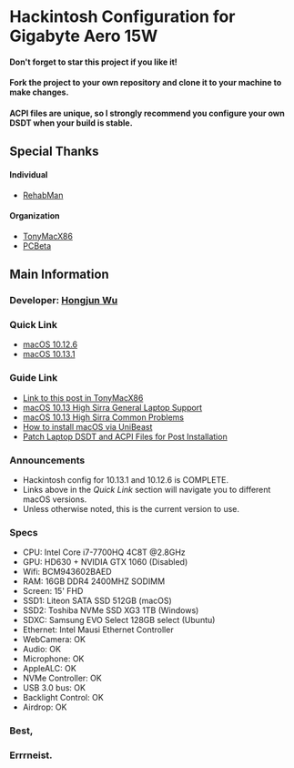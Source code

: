 # Hackintosh Configuration for Gigabyte Aero 15W
#### Don't forget to star this project if you like it!
#### Fork the project to your own repository and clone it to your machine to make changes.
#### ACPI files are unique, so I strongly recommend you configure your own DSDT when your build is stable.
## Special Thanks
#### Individual
* [RehabMan](https://www.tonymacx86.com/members/rehabman.429483/)
#### Organization
* [TonyMacX86](https://www.tonymacx86.com)
* [PCBeta](http://bbs.pcbeta.com/forum-558-1.html)
## Main Information
### Developer: [Hongjun Wu](https://www.tonymacx86.com/members/errrneist.1550861/)
### Quick Link
* [macOS 10.12.6](https://github.com/Errrneist/Hackintosh-Aero-15W/tree/master/CLOVER/10.12.6)
* [macOS 10.13.1](https://github.com/Errrneist/Hackintosh-Aero-15W/tree/master/CLOVER/10.13.1)
### Guide Link
* [Link to this post in TonyMacX86](https://www.tonymacx86.com/threads/gigabyte-aero-15-hackintosh-10-13-1.245289/)
* [macOS 10.13 High Sirra General Laptop Support](https://www.tonymacx86.com/forums/high-sierra-laptop-support.192/)
* [macOS 10.13 High Sirra Common Problems](https://www.tonymacx86.com/threads/readme-common-problems-in-10-13-high-sierra.233582/)
* [How to install macOS via UniBeast](https://www.tonymacx86.com/threads/unibeast-install-macos-high-sierra-on-any-supported-intel-based-pc.235474/)
* [Patch Laptop DSDT and ACPI Files for Post Installation](https://www.tonymacx86.com/threads/guide-patching-laptop-dsdt-ssdts.152573/)

### Announcements
* Hackintosh config for 10.13.1 and 10.12.6 is COMPLETE. 
* Links above in the *Quick Link* section will navigate you to different macOS versions.
* Unless otherwise noted, this is the current version to use.

### Specs
* CPU: Intel Core i7-7700HQ 4C8T @2.8GHz
* GPU: HD630 + NVIDIA GTX 1060 (Disabled)
* Wifi: BCM943602BAED
* RAM: 16GB DDR4 2400MHZ SODIMM
* Screen: 15' FHD 
* SSD1: Liteon SATA SSD 512GB (macOS)
* SSD2: Toshiba NVMe SSD XG3 1TB (Windows)
* SDXC: Samsung EVO Select 128GB select (Ubuntu)
* Ethernet: Intel Mausi Ethernet Controller
* WebCamera: OK
* Audio: OK
* Microphone: OK
* AppleALC: OK
* NVMe Controller: OK
* USB 3.0 bus: OK
* Backlight Control: OK
* Airdrop: OK

### 
### Best,
### Errrneist.
